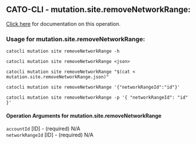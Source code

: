
## CATO-CLI - mutation.site.removeNetworkRange:
[Click here](https://api.catonetworks.com/documentation/#mutation-mutation.site.removeNetworkRange) for documentation on this operation.

### Usage for mutation.site.removeNetworkRange:

`catocli mutation site removeNetworkRange -h`

`catocli mutation site removeNetworkRange <json>`

`catocli mutation site removeNetworkRange "$(cat < mutation.site.removeNetworkRange.json)"`

`catocli mutation site removeNetworkRange '{"networkRangeId":"id"}'`

`catocli mutation site removeNetworkRange -p '{
    "networkRangeId": "id"
}'`


#### Operation Arguments for mutation.site.removeNetworkRange ####

`accountId` [ID] - (required) N/A    
`networkRangeId` [ID] - (required) N/A    
